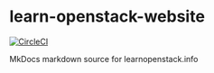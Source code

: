 # learn-openstack-website
[![CircleCI](https://circleci.com/gh/mrgeoffrich/learn-openstack-website.svg?style=svg)](https://circleci.com/gh/mrgeoffrich/learn-openstack-website)

MkDocs markdown source for learnopenstack.info
